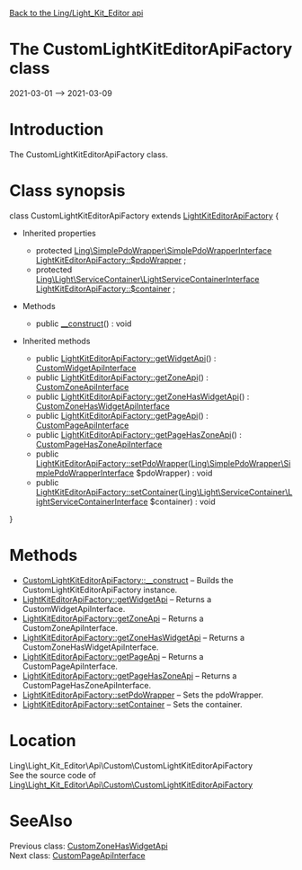 [Back to the Ling/Light_Kit_Editor api](https://github.com/lingtalfi/Light_Kit_Editor/blob/master/doc/api/Ling/Light_Kit_Editor.md)



The CustomLightKitEditorApiFactory class
================
2021-03-01 --> 2021-03-09






Introduction
============

The CustomLightKitEditorApiFactory class.



Class synopsis
==============


class <span class="pl-k">CustomLightKitEditorApiFactory</span> extends [LightKitEditorApiFactory](https://github.com/lingtalfi/Light_Kit_Editor/blob/master/doc/api/Ling/Light_Kit_Editor/Api/Generated/LightKitEditorApiFactory.md)  {

- Inherited properties
    - protected [Ling\SimplePdoWrapper\SimplePdoWrapperInterface](https://github.com/lingtalfi/SimplePdoWrapper/blob/master/doc/api/Ling/SimplePdoWrapper/SimplePdoWrapperInterface.md) [LightKitEditorApiFactory::$pdoWrapper](#property-pdoWrapper) ;
    - protected [Ling\Light\ServiceContainer\LightServiceContainerInterface](https://github.com/lingtalfi/Light/blob/master/doc/api/Ling/Light/ServiceContainer/LightServiceContainerInterface.md) [LightKitEditorApiFactory::$container](#property-container) ;

- Methods
    - public [__construct](https://github.com/lingtalfi/Light_Kit_Editor/blob/master/doc/api/Ling/Light_Kit_Editor/Api/Custom/CustomLightKitEditorApiFactory/__construct.md)() : void

- Inherited methods
    - public [LightKitEditorApiFactory::getWidgetApi](https://github.com/lingtalfi/Light_Kit_Editor/blob/master/doc/api/Ling/Light_Kit_Editor/Api/Generated/LightKitEditorApiFactory/getWidgetApi.md)() : [CustomWidgetApiInterface](https://github.com/lingtalfi/Light_Kit_Editor/blob/master/doc/api/Ling/Light_Kit_Editor/Api/Custom/Interfaces/CustomWidgetApiInterface.md)
    - public [LightKitEditorApiFactory::getZoneApi](https://github.com/lingtalfi/Light_Kit_Editor/blob/master/doc/api/Ling/Light_Kit_Editor/Api/Generated/LightKitEditorApiFactory/getZoneApi.md)() : [CustomZoneApiInterface](https://github.com/lingtalfi/Light_Kit_Editor/blob/master/doc/api/Ling/Light_Kit_Editor/Api/Custom/Interfaces/CustomZoneApiInterface.md)
    - public [LightKitEditorApiFactory::getZoneHasWidgetApi](https://github.com/lingtalfi/Light_Kit_Editor/blob/master/doc/api/Ling/Light_Kit_Editor/Api/Generated/LightKitEditorApiFactory/getZoneHasWidgetApi.md)() : [CustomZoneHasWidgetApiInterface](https://github.com/lingtalfi/Light_Kit_Editor/blob/master/doc/api/Ling/Light_Kit_Editor/Api/Custom/Interfaces/CustomZoneHasWidgetApiInterface.md)
    - public [LightKitEditorApiFactory::getPageApi](https://github.com/lingtalfi/Light_Kit_Editor/blob/master/doc/api/Ling/Light_Kit_Editor/Api/Generated/LightKitEditorApiFactory/getPageApi.md)() : [CustomPageApiInterface](https://github.com/lingtalfi/Light_Kit_Editor/blob/master/doc/api/Ling/Light_Kit_Editor/Api/Custom/Interfaces/CustomPageApiInterface.md)
    - public [LightKitEditorApiFactory::getPageHasZoneApi](https://github.com/lingtalfi/Light_Kit_Editor/blob/master/doc/api/Ling/Light_Kit_Editor/Api/Generated/LightKitEditorApiFactory/getPageHasZoneApi.md)() : [CustomPageHasZoneApiInterface](https://github.com/lingtalfi/Light_Kit_Editor/blob/master/doc/api/Ling/Light_Kit_Editor/Api/Custom/Interfaces/CustomPageHasZoneApiInterface.md)
    - public [LightKitEditorApiFactory::setPdoWrapper](https://github.com/lingtalfi/Light_Kit_Editor/blob/master/doc/api/Ling/Light_Kit_Editor/Api/Generated/LightKitEditorApiFactory/setPdoWrapper.md)([Ling\SimplePdoWrapper\SimplePdoWrapperInterface](https://github.com/lingtalfi/SimplePdoWrapper/blob/master/doc/api/Ling/SimplePdoWrapper/SimplePdoWrapperInterface.md) $pdoWrapper) : void
    - public [LightKitEditorApiFactory::setContainer](https://github.com/lingtalfi/Light_Kit_Editor/blob/master/doc/api/Ling/Light_Kit_Editor/Api/Generated/LightKitEditorApiFactory/setContainer.md)([Ling\Light\ServiceContainer\LightServiceContainerInterface](https://github.com/lingtalfi/Light/blob/master/doc/api/Ling/Light/ServiceContainer/LightServiceContainerInterface.md) $container) : void

}






Methods
==============

- [CustomLightKitEditorApiFactory::__construct](https://github.com/lingtalfi/Light_Kit_Editor/blob/master/doc/api/Ling/Light_Kit_Editor/Api/Custom/CustomLightKitEditorApiFactory/__construct.md) &ndash; Builds the CustomLightKitEditorApiFactory instance.
- [LightKitEditorApiFactory::getWidgetApi](https://github.com/lingtalfi/Light_Kit_Editor/blob/master/doc/api/Ling/Light_Kit_Editor/Api/Generated/LightKitEditorApiFactory/getWidgetApi.md) &ndash; Returns a CustomWidgetApiInterface.
- [LightKitEditorApiFactory::getZoneApi](https://github.com/lingtalfi/Light_Kit_Editor/blob/master/doc/api/Ling/Light_Kit_Editor/Api/Generated/LightKitEditorApiFactory/getZoneApi.md) &ndash; Returns a CustomZoneApiInterface.
- [LightKitEditorApiFactory::getZoneHasWidgetApi](https://github.com/lingtalfi/Light_Kit_Editor/blob/master/doc/api/Ling/Light_Kit_Editor/Api/Generated/LightKitEditorApiFactory/getZoneHasWidgetApi.md) &ndash; Returns a CustomZoneHasWidgetApiInterface.
- [LightKitEditorApiFactory::getPageApi](https://github.com/lingtalfi/Light_Kit_Editor/blob/master/doc/api/Ling/Light_Kit_Editor/Api/Generated/LightKitEditorApiFactory/getPageApi.md) &ndash; Returns a CustomPageApiInterface.
- [LightKitEditorApiFactory::getPageHasZoneApi](https://github.com/lingtalfi/Light_Kit_Editor/blob/master/doc/api/Ling/Light_Kit_Editor/Api/Generated/LightKitEditorApiFactory/getPageHasZoneApi.md) &ndash; Returns a CustomPageHasZoneApiInterface.
- [LightKitEditorApiFactory::setPdoWrapper](https://github.com/lingtalfi/Light_Kit_Editor/blob/master/doc/api/Ling/Light_Kit_Editor/Api/Generated/LightKitEditorApiFactory/setPdoWrapper.md) &ndash; Sets the pdoWrapper.
- [LightKitEditorApiFactory::setContainer](https://github.com/lingtalfi/Light_Kit_Editor/blob/master/doc/api/Ling/Light_Kit_Editor/Api/Generated/LightKitEditorApiFactory/setContainer.md) &ndash; Sets the container.





Location
=============
Ling\Light_Kit_Editor\Api\Custom\CustomLightKitEditorApiFactory<br>
See the source code of [Ling\Light_Kit_Editor\Api\Custom\CustomLightKitEditorApiFactory](https://github.com/lingtalfi/Light_Kit_Editor/blob/master/Api/Custom/CustomLightKitEditorApiFactory.php)



SeeAlso
==============
Previous class: [CustomZoneHasWidgetApi](https://github.com/lingtalfi/Light_Kit_Editor/blob/master/doc/api/Ling/Light_Kit_Editor/Api/Custom/Classes/CustomZoneHasWidgetApi.md)<br>Next class: [CustomPageApiInterface](https://github.com/lingtalfi/Light_Kit_Editor/blob/master/doc/api/Ling/Light_Kit_Editor/Api/Custom/Interfaces/CustomPageApiInterface.md)<br>

